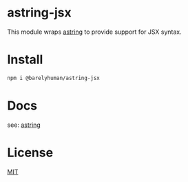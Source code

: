# astring-jsx

This module wraps [astring](https://www.npmjs.com/package/astring) to provide
support for JSX syntax.

# Install
```sh
npm i @barelyhuman/astring-jsx
```

# Docs

see: [astring](https://www.npmjs.com/package/astring)

# License 

[MIT](/LICENSE)